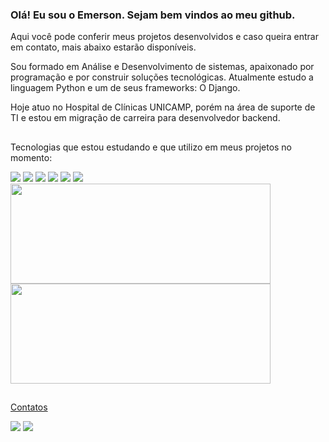 ### Olá! Eu sou o Emerson. Sejam bem vindos ao meu github.
Aqui você pode conferir meus projetos desenvolvidos e caso queira entrar em contato, mais abaixo estarão disponíveis.

Sou formado em Análise e Desenvolvimento de sistemas, apaixonado por programação e por construir soluções tecnológicas. 
Atualmente estudo a linguagem Python e um de seus frameworks: O Django.

Hoje atuo no Hospital de Clínicas UNICAMP, porém na área de suporte de TI e estou em migração de carreira para desenvolvedor backend. 
##
Tecnologias que estou estudando e que utilizo em meus projetos no momento:

<div>
<img src="https://img.icons8.com/color/80/000000/python--v1.png"/>
<img src="https://img.icons8.com/ios/80/FFFFFF/django.png"/>
<img src="https://img.icons8.com/color/80/000000/html-5--v1.png"/>
<img src="https://img.icons8.com/color/80/000000/css3.png"/>
<img src="https://img.icons8.com/color/80/000000/linux--v1.png"/>
<img src="https://img.icons8.com/color/80/000000/bootstrap--v1.png"/>

</div>  

<div>
<a href="https://github.com/Erme90">
<img height="180em" src="https://github-readme-stats.vercel.app/api/top-langs/?username=Erme90&layout=compact&langs_count=7&theme=dracula" style="height:160px; width:416px"/>
<img height="180em" src="https://github-readme-stats.vercel.app/api?username=Erme90&show_icons=true&theme=dracula&include_all_commits=true&count_private=true" style="height:160px; width:416px"/>
</div>

##
Contatos

<div>
<a href = "mailto:emersonnascimento.freire@gmail.com"><img src="https://img.shields.io/badge/Gmail-D14836?style=for-the-badge&logo=gmail&logoColor=white" target="_blank"></a>
<a href="https://www.linkedin.com/in/emersonn-freire/" target="_blank"><img src="https://img.shields.io/badge/-LinkedIn-%230077B5?style=for-the-badge&logo=linkedin&logoColor=white" target="_blank"></a>   
</div>

